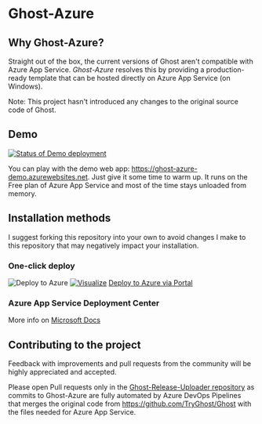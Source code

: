 # Ghost-Azure 

## Why Ghost-Azure?
Straight out of the box, the current versions of Ghost aren't compatible with Azure App Service. *Ghost-Azure* resolves this by providing a production-ready template that can be hosted directly on Azure App Service (on Windows). 

Note: This project hasn't introduced any changes to the original source code of Ghost. 

## Demo
[![Status of Demo deployment](https://vsrm.dev.azure.com/RG-GitHub/_apis/public/Release/badge/72c85fbd-8b34-4db0-8be1-f1a286cc4d59/3/4)](https://dev.azure.com/RG-GitHub/Ghost-Azure/_release?definitionId=3)

You can play with the demo web app: https://ghost-azure-demo.azurewebsites.net. Just give it some time to warm up. It runs on the Free plan of Azure App Service and most of the time stays unloaded from memory.

## Installation methods

I suggest forking this repository into your own to avoid changes I make to this repository that may negatively impact your installation.

### One-click deploy

![Deploy to Azure](https://aka.ms/deploytoazurebutton)
[![Visualize](https://raw.githubusercontent.com/RadoslavGatev/Ghost-Release-Uploader/master/images/visualizebutton.svg?sanitize=true)](http://armviz.io/#/?load=https%3A%2F%2Fraw.githubusercontent.com%2FRadoslavGatev%2FGhost-Azure%2Fazure%2Fazuredeploy.json)
[Deploy to Azure via Portal](https://portal.azure.com/#create/Microsoft.Template/uri/https%3A%2F%2Fraw.githubusercontent.com%2FRadoslavGatev%2FGhost-Azure%2Fazure%2Fazuredeploy.json)

### Azure App Service Deployment Center

More info on [Microsoft Docs](https://docs.microsoft.com/en-us/azure/app-service/deploy-continuous-deployment#deploy-continuously-from-github)

## Contributing to the project

Feedback with improvements and pull requests from the community will be highly appreciated and accepted.

Please open Pull requests only in the [Ghost-Release-Uploader repository](https://github.com/RadoslavGatev/Ghost-Release-Uploader) as commits to Ghost-Azure are fully automated by Azure DevOps Pipelines that merges the original code from https://github.com/TryGhost/Ghost with the files needed for Azure App Service.

